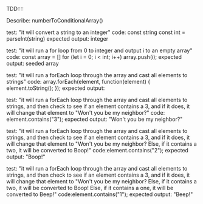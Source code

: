 TDD::::

Describe: numberToConditionalArray()

test: "it will convert a string to an integer"
code: const string
      const int = parseInt(string)
expected output: integer

test: "it will run a for loop from 0 to integer and output i to an empty array"
code:   const array = []
        for (let i = 0; i < int; i++)
        array.push(i);
expected output: seeded array

test: "it will run a forEach loop through the array and cast all elements to strings"
code: array.forEach(element, function(element) {
    element.toString();
});
expected output:

test: "it will run a forEach loop through the array and cast all elements to strings, and then
check to see if an element contains a 3, and if it does, it will change that element to "Won't you be my neighbor?"
code: element.contains("3");
expected output: "Won't you be my neighbor?"

test: "it will run a forEach loop through the array and cast all elements to strings, and then
check to see if an element contains a 3, and if it does, it will change that element to "Won't you be my neighbor? Else, if it contains a two, it will be converted to Boop!"
code:element.contains("2");
expected output: "Boop!"

test: "it will run a forEach loop through the array and cast all elements to strings, and then
check to see if an element contains a 3, and if it does, it will change that element to "Won't you 
be my neighbor? Else, if it contains a two, it will be converted to Boop! Else, if it contains a
one, it will be converted to Beep!"
code:element.contains("1");
expected output: "Beep!"